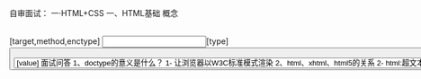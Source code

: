 自审面试：
一·HTML+CSS
  一、HTML基础
      概念
      <link rel="stylesheet" herf="XXXX.css">
      <script src="xxxx.js"></script>
      <style scoped></style>
      <!-- <base>标签为页面上的所有链接规定默认地址或默认目标 -->
      <base href="http://www.w3school.com.cn/i/" />  
      <base target="_blank" /> 
      <!-- 相当于http的文件头作用，它可以向浏览器传回一些有用的信息，以帮助正确和精确
      地显示网页内容，与之对应的属性值为content，content中的内容其实就是各个参数的变量值。 -->
      <meta http-equiv="refresh" content="test">  
      <meta name="keywords" content="搜索引擎关键字" >
      <meta charset="utf-8">
      <!-- device-width表示设备宽度 -->
      <meta name="viewport" content="width=device-width,initial-scale=1.0,maximum-scale=1.0,user-scalable=no">
      <form>[target,method,enctype]
      <!-- target:表单提交到哪儿  method:发送表单数据的方法  enctype:指定编码，如果上传文件指定要用form-data -->
      <input>[type]
      <!-- type:text button checkbox password radio file image reset submit-->
      <button>[type]
      <!-- type:button reset 重置 submit 默认,提交 -->
      <select><option>[value]
      面试问答
      1、doctype的意义是什么？
      1- 让浏览器以W3C标准模式渲染

      2、html、xhtml、html5的关系
      2- html:超文本标记语言  xhtml:可扩展超文本标记语言，是html进行XML标准严格化的结果  html5:现在最新一代的超文本标记语言

      3、property(特性)和attribute(属性)的区别
      3- attributes是属于property的一个子集

      4、H5有什么变化
      4- 新的语义化标签，表单增强(新元素，验证)，新的API(canvas,websocket,offline,SVG之类)

  二、CSS基础
      概念
      属性选择器：[type=radio]{}
      组合选择器：[type=checkbox] + label{}
      否定选择器： :not(.link){}
      渐变色背景：linear-gradient(135deg, red 0, green 50%, blue 100%)  默认180deg 从上至下渲染

      面试问答
      1、BFC是什么？
      1- 块级格式化上下文 (Block Fromatting Context)：页面中的一块渲染区域，并且有一套渲染规则，它决定了其子元素将如何定位，以及和其他元素的关系和相互作用。简单的理解为BFC是一个封闭的大箱子，箱子内部的元素无论如何翻江倒海，都不会影响到外部
        只要元素满足下面任一条件即可触发 BFC 特性：
          body 根元素
          浮动元素：float 除 none 以外的值
          绝对定位元素：position (absolute、fixed)
          display 为 flexin、line-block、table-cells
          overflow 除了 visible 以外的值 (hidden、auto、scroll)

      2、transform和margin的区别
      2- margin的改动会影响CssTree的结构导致页面重绘,浏览器渲染应该避免过多的重排，transform则不会，且transform会利用GPU性能更优

      3、CSS中动画怎么写，transation和animation和keyframs怎么写
      3- CSS中动画分两种，transition和animation，transition靠伪类和JS触发，animation需要与@keyframes结合使用
      #box1{ height: 100px;width: 100px; } 
      #box1:hover{ transform: rotate(180deg) scale(.5, .5);
                  background: red;
                  transition: background 2s ease, transform 2s ease-in 1s; }
      #box2{ height: 100px;width: 100px;  animation: changebox 10s ease-in-out  3 infinite(无限循环);}
      @keyframes changebox { 0% {  background:red;  }
                          100% {  width:180px;  height:180px; }}
      
      4、flex布局相关： align-self,justify-content,flex-direction,flex-wrap
      5、单行省略: width:5em;text-overflow: ellipsis; overflow: hidden; white-space: nowrap;
      6、多行省略：  display: -webkit-box;
                    text-overflow: ellipsis;
                    overflow: hidden;
                    word-break: break-all;
                    -webkit-box-orient: vertical;
                    -webkit-line-clamp: 4;

  三、预处理器 sass 和 less
      面试问答
      1、sass和less的区别
        less基于node，用js编写不需要预先编译，sass基于ruby，也有node的移植版本。
        关于变量sass用$，less用@，less 加上 &：并不是父子关系而是同级
        less的打包指令:lessc a.less > a.css
        sass的打包指令:node-sass a.scss > a.css --output-style expanded 
        less的理念：尽量的接近css的语法
        sass的理念：尽量避免产生混淆

      2、mixin相关(复用)
      less：  .block(@fontSize){ font-size: @fontSize; }       .block(14px);
      sass:   @mixin block($fontSize) {font-size: $fontSize;}  @include block(14px);

      3、extend相关(继承)
      less: 引用-.a{ &:extend(.b); font-size: 12px;} .b{font-weight: bold;}
      sass: 引用-a{ @:extend .b; font-size: 12px;} .b{font-weight: bold;}
            输出-.a { font-size: 12px;}  .b,.a {font-weight: bold;}

      4、预处理器框架
      EST，SASS-Compass

二·JavaScript
  一、变量类型和计算
      概念
      基本数据类型string，number，Boolean，undefined，null和symbol
      引用型：Array，Function，Object


      面试问答
      1、什么时候发生强制类型转换？
      1- 字符串拼接和== 运算符情况下
      2、如何理解JSON
      2- JSON是一个JS对象，常用两个方法解析JSON.stringify({a:10,b:20})[对象中解析出字符串]  和 JSON.parse('{"a":10,"b":20}')[字符串中解析出json对象],JSON.parse()不兼容  可以使用eval来转化
  
  二、原型和原型链
      概念

      面试问答
      1、instanceof和typeof的区别
      1- instanceof：用于判断引用类型属于哪个构造函数的方法，typeof只能区分值类型，对引用类型无能为力，只能区分函数function

      2、如何准确判断一个变量是否是数组类型
      2- var arr = [];     arr instanceOf Array  // true        typeof arr   //Object
       
      
      3、描述创建一个对象的过程
      3- 新生成了一个对象，链接到原型，绑定 this，返回新对象

      4、谈谈原型和原型链
      4- Js中没有 “类” 的概念，所以靠原型和原型链实现对象属性的继承。除了null和undefined以外所有的对象都有__proto__属性，而且指向创造这个对象的函数对象的prototype属性。

  三、作用域和闭包
      概念

      面试问答
      1、说一下对变量提升的理解
      1- 在某一作用域中，声明变量的语句会默认解析为在该作用域的最开始就已经声明了。所以变量可以先使用再声明。但是只有声明的变量会提升，初始化的不会

      2、说几种this的使用场景
      2- 作为函数调用：函数的最通常用法，属于全局性调用，因此this就代表全局对象Global。
          function makeNoSense(x) { 
                       this.x = x; 
                      } 
         作为对象方法调用：函数可以作为某个对象的方法调用，这时this指代对象内部属性被调用。
          var test = {  a:0,
                        b:0
                        get:function(){
                            return this.a;
                      }}
         作为构造函数调用：通过构造函数生成一个新的object对象。这时，this就指这个新对象.
          function Point(x, y){ 
                this.x = x; 
                this.y = y; 
          }
         在call或者apply，bind中调用:在call或者apply方法中切换this绑定的对象

      3、说说call或者apply，bind
      3- call和apply都是为了改变某个函数运行时的上下文，即改变this绑定的对象。当一个对象没有某个方法，但是其他对象的有，可以借助call或apply用其它     对象的方法来操作。两者作用完全一样，仅仅是接受的参数不太一样。call 需要把参数按顺序传递进去，而 apply 则是把参数放在数组里
            arr=[1,2,3]
            func.call(this, 1 , 2 , 3 );
            func.apply(this, arr);

         bind() 方法与 apply 和 call 很相似，也是可以改变函数体内 this 的指向。
            var bar = function(){console.log(this.x); }
            var foo = {x:3}
            bar(); // undefined
            var func = bar.bind(foo);
            func(); // 3
            这里我们创建了一个新的函数 func，当使用 bind() 创建一个绑定函数之后，它被执行的时候，它的 this 会被设置成 foo ， 而不是像我们调用 bar() 时的全局作用域。
            call: fn.call(target, 1, 2)
            apply: fn.apply(target, [1, 2])
            bind: fn.bind(target)(1,2)

      4、创建10个<a>标签，点击的时候弹出对应的序号
      4- for(var i=0;i<10;i++){
              (function(i){
                  var a=document.createElement('a');
                  a.innerHTML=i+"<br/><hr/>"
                  a.addEventListener("click",function(e){
                      e.preventDefault;
                      alert(i)
                  })
                  document.body.appendChild(a);
              })(i)
          }
        
      5、如何理解作用域
      5- 代码在一个环境中执行时，对创建变量对象的一个作用范围。作用范围是保证对执行环境有权访问的所有变量和函数的有序访问，没有块级作用域只有函数作用域和全局作用域

      6、说一个闭包在实际开发中的应用
      6- 闭包就是函数中的函数，就是说一个函数要访问另外一个目标函数内部的变量，就要在目标函数中再定义一个函数，并将这个定义的函数return出来，供外部使用。在实际开发中，闭包主要是用来封装变量，收敛权限。

  四、异步和单线程
    概念
    面试题目
    1、同步和异步的区别是什么？
    1- 同步会阻塞代码执行，而异步不会。

    2、JS运行机制
    2- 单线程，任务队列，event loop事件循环

  五、常见对象
    概念
    面试题目
    1、获取2017-06-10格式的日期
    1-function formatDate(dt){ 
        if(!dt){ dt=new Date(); }
        var year=dt.getFullYear();
        var month=dt.getMonth()+1;
        var day=dt.getDate();
        if(month<10){ month='0'+month;}
        if(day<10){ day='0'+day;}
        return year+'-'+month+'-'+day;
      }
      var dt=new Date() //获取当前时间
      console.log(formatDate(dt));

    2、获取随机数，要求是长度一直的字符串格式
    2- var random = Math.random()+'';
           random = random.slice(0,5);

  六、JS-Web-API
    概念
    DOM的本质:Document、Object、Model浏览器把拿到的html代码，结构化一个浏览器能够识别并且js可操作的一个模型
    DOM的节点操作:attribute和property，property是一个JS对象的属性的修改,attribute是对html标签属性的修改

    面试题目
    1、如何检测浏览器的类型
    1- navigator & screen

    2、谈谈缓存
    2 - cookie、sessionStorage、localStorage。cookie保存在浏览器端，具有周期时效性，限制小4K，向服务器请求时表现在url里，Storage保存在服务器端，
    session只在页面会话期有效，local一直有效除非被清除，大小限制5MB

  七、事件
    概念
    取消冒泡：e.stopPropatation() 

    面试问题
    1、代理
    <div id="div1">
      <a href = "#">a1</a>
      <a href = "#">a2</a>
      会随时新增更多 a 标签
    </div>
    1-  var div1 = document.getElementById('div1')
          div1.addEventListener('click',function(e){
              var target = e.target
              if(target.nodeName === 'A'){
                  alert(target.innerHTMl)
              }
        })

  八、Ajax
    概念
    跨域：浏览器有同源策略，不允许ajax访问其他域的接口。协议、域名、端口，有一个不同就算跨域
    可以跨域的三个标签：img,script,link
    跨域有什么限制：cookid,localStorage无法访问，DOM和Js无法获取对象，AJax请求不能发送
    jsonp:通过script标签实现跨域请求，然后再服务端输出JSON数据并执行回调函数来获取数据（只能使用get请求）
    面试题目
    1、手动写一个ajax
      var xhr = new XMLHttpRequest()
      xhr.open("GET","/api",false)    //false表示请求地址是否发送异步请求 默认true
      xhr.onreadystatechange = function(){
          //这里的函数异步执行，可参考之前JS基础中的异步模块
          if(xhr.readyState == 4){
              if(xhr.status == 200){
                  alert(xhr.responseText)
              }
          }
      }
      xhr.send(null)

    2、状态码说明 
        0 - (未初始化)     还没调用send()方法
        1 - (载入)         已调send() 方法，正在发送请求
        2 - (载入完成)     send()方法执行完成，已经接收到全部相应内容
        3 - (交互)         正在解析响应内容
        4 - (完成)         响应内容解析完成，可以在客户端调用了

      status说明
        1XX - 客户端在收到常规响应之前
        2XX - 表示成功处理请求。如200
        3XX - 需要重定向，浏览器直接跳转
        4XX - 客户端请求错误，如404
        5XX - 服务器端错误

    3、什么是重定向和转发
    3- 转发也叫服务器跳转，地址栏不变，相当于方法调用，而重定向则是客户端跳转，相当于客户端向服务端发送请求之后，得到一个响应后再发送一个请求。
       对数据进行修改、删除、添加操作的时候，应该用重定向

三、ES6
    面试问答 由浅至深
    1、了解 Promise 吗
    1- Promise是异步编程的一种解决方案，比传统的异步解决方案【回调函数】和【事件】更合理、更强大

    2、promise的状态
    2- 三个状态:pending，异步任务正在进行。  resolved，异步任务执行成功。  rejected，异步任务执行失败。

    3、promise的使用总结：
    3-  初始化一个 Promise 对象，两种方式：1、new Promise(fn)  2、Promise.resolove(fn)   
        然后调用上一步返回的 promise 对象的 then 方法，注册回调函数。
           new Promist(fn).then((valse)=>{})
        最后注册 catch 异常处理函数，处理前面回调中可能抛出的异常。
    
    4、 async/await相关
    4- async/await也是基于Promise 实现的，使异步处理更接近同步处理，可读性更好

四、Node
    面试问答
    Node的特点：单线程、事件驱动、非阻塞I/O
    NodeJs是干吗：一种javascript的运行环境，能够使得javascript脱离浏览器运行，前后端分离

五、HTTP
    面试问答
    1、GET和POST方法的区别
    1- GET和POST本质上都是TCP链接，并无差别。但是由于HTTP的规定导致在应用过程中体现出一些不同，Get产生一个TCP数据包，POST则是两个，对于get的请求，浏览器会把http,header,data一并发出去，然后服务器响应200返回数据。而对于POST，浏览器先发送 header，服务器先响应100，然后浏览器再发送data，服务器响应200返回数据。Get的语义是请求获取指定资源，而Post则是对指定资源进行操作

    2、谈谈WebSocket
    2- websocket可以说是一个持久化的协议，用于浏览器与服务器之间双向即时通讯，可以彼此相互推送信息。

六、前端安全
    面试问答
    1、xss跨站脚本攻击解决方式
    1- xss又名跨站脚本攻击，解决原则是不让数据变成可执行的代码，不信任任何用户的数据，严格区分数据和代码，多使用HtmlEncode转码操作。

    2、sql脚本注入攻击解决方式
    2- 利用正哲表达式或者特定函数过滤和修正一些敏感非法字符，

    3、谈谈前端数据加密
    3- 前端加密不经常用，一般在后端加密。关于前端加密大概有base64，md5，sha1

七、VUE
    概念


八、数组操作相关
    map: 遍历数组，返回回调返回值组成的新数组
    forEach: 无法break，可以用try/catch中throw new Error来停止
    join: 通过指定连接符生成字符串
    push / pop: 末尾推入和弹出，改变原数组， 返回推入/弹出项
    unshift / shift: 头部推入和弹出，改变原数组，返回操作项
    sort(fn) / reverse: 排序与反转，改变原数组
    concat: 连接数组，不影响原数组， 浅拷贝
    slice(start, end): 返回截断后的新数组，不改变原数组
    splice(start, number, value...): 返回删除元素组成的数组，value 为插入项，改变原数组
    indexOf / lastIndexOf(value, fromIndex): 查找数组项，返回对应的下标
    reduce / reduceRight(fn(prev, cur)， defaultPrev): 两两执行，prev 为上次化简函数的return值，cur 为当前值(从第二项开始)
    数组乱序：
      var arr = [1, 2, 3, 4, 5, 6, 7, 8, 9, 10];
      arr.sort(function () {
          return Math.random() - 0.5;
      });
    数组拆解: flat: [1,[2,3]] --> [1, 2, 3]   
    var arr2 = [1, 2, [3, 4, [5, 6]]];
    arr2.flat();
    // [1, 2, 3, 4, [5, 6]]

    var arr3 = [1, 2, [3, 4, [5, 6]]];
    arr3.flat(2);
    // [1, 2, 3, 4, 5, 6]

    //Infinity展开所有嵌套数组
    arr3.flat(Infinity); 
    // [1, 2, 3, 4, 5, 6]
    
    Array.prototype.flat = function() {
      return this.toString().split(',').map(item => +item )
    }  




   
      









<!-- 面试不会的或者没答好的 -->
1、vue组件之间的通信，父子，同级
  父向子传值：属性传值，父组件通过给子组件标签上定义属性，子组件通过props方法接收数据；
  子向父传值：事件传值，子组件通过$emit(‘自定义事件名’，值)，父组件通过子组件上的@自定义事件名=“函数”接收
  非父子组件传值：全局定义bus，var bus=new Vue() ; 发送者， bus.$emit(‘自定义名’，值) ；接受者，bus.$on(‘自定义名’，(值)=>{})
2、mounted和create的区别
  created:在模板渲染成html前调用，即通常初始化某些属性值，然后再渲染成视图。
  mounted:在模板渲染成html后调用，通常是初始化页面完成后，再对html的dom节点进行一些需要的操作。
3、Vue的跨域问题
4、JS如何重载
  JS不能支持函数重载，需要通过arguments.length判断一下调用时传入的参数个数。然后对不同的情况采用不同的处理方式，实现重载
5、浅拷贝和深拷贝
  浅拷贝: 以赋值的形式拷贝引用对象，仍指向同一个地址，修改时原对象也会受到影响    Object.assign(a,b)
  深拷贝: 完全拷贝一个新对象，修改时原对象不再受到任何影响  JSON.parse(JSON.stringify(a))















- javaScript的Event Loop机制：[博文笔记]](http://wangxiang.vip/2018/07/14/AboutJsEventLoop/) 2018-07-26
- 骨架屏 [博文笔记]](http://wangxiang.vip/2018/08/28/SkeletonScreen/) 2018-11-24
- [ JS 进阶 ] 基本类型 引用类型 简单赋值 对象引用  2018-11-25
  基本类型按值访问，只要数值相等比较就位true;引用类型时按引用访问，就是比较两个对象的堆内存中的地址是否相同，就算数值相同，但是内存地址不同，比较为false
  你的想法： var a = 1; a = 2; // 此时 a的值为2， 你认为'值改变了'
  解释：var a = 1; // 这里的基础类型是 number ,也就是 1 ，这里 1 是不可改变的，a只是指向 1的一个指针，指针的指向可以改变，所以你可以 a=2,此时a指向了2， 这里2同样不可改变。
  也就是说你理解是的可变是 ‘指针的改变’。基础类型指的是 1 而不是 a, 这里要分清楚. 因此，引用类型的赋值其实是对象保存在栈区地址指针的赋值，因此两个变量指向同一个对象，任何的操作都会相互影响。
- WebAssembly是由W3C社区团体制定的一个新的规范，用于解决js所存在的问题，是一种新的底层安全的二进制语法，未来发展趋向 
  [外网文献]](https://www.ibm.com/developerworks/cn/web/wa-lo-webassembly-status-and-reality/index.html) 2018-11-26
- PWA Progressive Web App 渐进式WEB应用，一个 PWA 应用首先是一个网页, 可以通过 Web 技术编写出一个网页应用. 随后添加上 App 
  Manifest和Service Worker 来实现 PWA 的安装和离线等功能。
  App Manifest实现添加至主屏幕
  Service Workers 就像介于服务器和网页之间的拦截器，能够拦截进出的HTTP 请求，从而完全控制你的网站。
  [外网文献]](https://segmentfault.com/a/1190000012353473) 2018-11-26
- 原型链 [博文笔记]](http://wangxiang.vip/2018/09/19/PrototypeChain/) 2018-11-28

- 在浏览器中使用javascript module  2019-01-24
- 前端性能优化清单小结 2019-01-24



- 网站主题实现方案  利用js-cookie记录选中的样式，js触发事件加载其他主题的css，后加载的css会覆盖之前样式从而达到切换主题的效果 2018-11-26
  // 添加暗色主题
  function addDarkTheme() {
    var link = document.createElement('link');
    link.type = 'text/css';
    link.id = "theme-css-dark";  // 加上id方便后面好查找到进行删除
    link.rel = 'stylesheet';
    link.href = '/css/nutzbs_dark.css';
    document.getElementsByTagName("head")[0].appendChild(link);
  }
 // 获取cookie中选中的主题名称，没有就给个默认的
  function getThemeCSSName() {
    return Cookies.get('nutzam-theme') || "light";
  }
  // 使用暗色主题(记录选择到cookie中)
  function useDarkTheme(useDark) {
    Cookies.set('nutzam-theme', useDark ? "dark" : "light");
    if (useDark) {
        addDarkTheme();
    } else {
        removeDarkTheme();
    }
  }
  HR你们好，我叫王翔。在之前公司就职前端开发，17年毕业投入工作，现有2年的工作经验。掌握的前端技术有H5,CSS3，JS,小程序相关等，熟悉数据可视化渲染，性能优化以及动效制作。掌握UI设计师的设计思路，同时也了解java语言和数据库表结构这块，所以与UI和后端人员能更有效的沟通。自身性格热情开朗，与同事乐于沟通，对工作认真负责，有责任心。非常开心能来到贵公司面试。

- Vue复习笔记
1--------------------------------
  组件模板化:components里注册组件名称，子组件通过 this.$emit("delete)向父组件传递事件和数据，一个例子：
  js
    var TodoItem={
        props:['content','index'],
        template:"<li @click='handleItemClick'>{{content}}</li>",
        methods:{
          handleItemClick(){
            this.$emit("delete",this.index)
          }
        }
      }
      var app = new Vue({
        el: '#root',
        components:{
          TodoItem:TodoItem,
        },
        data: {
          value: '',
          list:[]
        },
        methods: {
          handleItemDelete(index){
            this.list.splice(index,1)
          }
        }
      })
  html
      <todo-item :content="item" :index="index" @delete="handleItemDelete" v-for="(item,index) in list"></todo-item>

  另外一个例子，如果觉得传两层麻烦可在组件方法后加.native，表示直接使用父级层面的方法 
  <todo-item  @delete.native="handleItemDelete" >XXXXX</todo-item>
2------------------------
  计算属性computer和watch
  js
    var vm =new Vue({
        el:'#root',
        data:{
          aaa:"王翔",
          bbb:"晁渺"
        },
        computed:{
          message:{
            // 取值时触发
            get:function(){
                return this.aaa+" "+this.bbb
            },
            // 设值时触发
            set:function(value){
              var arr=value.split(" ");
              this.aaa=arr[0];
              this.bbb=arr[1];
            }
          }
        }
      })
3------------------------
  vue中提供数组操作方法
  push 添加数据到数组最后一位
  pop  删除数组最后一位
  unshift 数组的开头添加一个或更多元素，并返回新的长度
  shift  数组的第一个元素从其中删除，并返回第一个元素的值
  splice(index,howmany,item1,item2………………)  移除数组的第三个元素，并在数组第三个位置添加新元素: 
4-------------------------
  子组件里的data必须是一个function，不能是一个对象，主组件可以是一个对象    is解决标签嵌套的bug
  js
    <script>
    Vue.component('row',{
      /*组件里的data必须是一个function，不能是一个对象，根组件可以是一个对象,因为根组件只会被调用1次，而子组件会被多次调用，各个被调用的子组件的data应该是独立的数据存储，如果是一个对象，则会使data变成公共的*/
      data:function(){
        return {
          content:"this a hans"
        }
      },
      template:'<tr><td>{{content}}</td></tr>'
      })
      var vm =new Vue({
        el:'#root',
        data:{
        }
      })
    </script>
  html
    <table>
      <tr is='row'></tr>
      <tr is='row'></tr>
      <tr is='row'></tr>
    </table>
5-------------------------
  ref dom引用 子组件与根组件的引用  ref获取到的内容其实就是这个标签的dom元素 this.refs.XXXXX
  html
    <counter ref="one" @change="handleChange"></counter>
    <counter ref="two" @change="handleChange"></counter>
    <div>{{total}}</div>
  
  js
    <script>
      Vue.component("counter", {
        template: '<div @click="handleClick()">{{number}}</div>',
        data: function () {
          return {
            number: 0
          }
        },
        methods:{
          handleClick(){
            this.number++;
            this.$emit('change')
          }
        }
      })
      var vm = new Vue({
        el: '#root',
        data: {
          total: 0
        },
        methods: {
          handleChange() {
            this.total=this.$refs.one.number+this.$refs.two.number;
          }
        }
      })
    </script>
6----------------------------
  子父组件之间传值和非子父组件之间传值（总线模式/观察者模式/bus/发布订阅模式）
  例子：子父组件传值
  js
    Vue.component("child", {
          // props:{
          //   // 传递参数时可以做类型验证
          //    content:Number,
          //    content:{
          //      type:String,      //类型
          //      required:true,   //是否必传
          //      default:'缺省值'  //缺省值
          //      validator:function(value){
          //          return (value.length>5)   校验传参是否可以通过
          //      }
          // },
          //    content:[Number,String]
          // },
          props: ['content'],
          template: '<div>{{content}}</div>',
        })
  html
    <child :content="123"></child>
  例子：非子父组件传值
  js
    <script>
      // 给Vue实例挂载bus对象，使每个子组件都带有bus
      Vue.prototype.bus = new Vue()
      Vue.component("child", {
        // 子组件里的data必须是方法，child里的content是从父级接收过来的，在Vue中我们要有单向数据流，子组件不能改变父组件传递过来的内容，不然会有警告，所以用拷贝返回
        data: function () {
          return {
            selfContent: this.content
          }
        },
        props: {
          content: String
        },
        template: '<div @click="handleClick">{{selfContent}}</div>',
        methods: {
          handleClick: function () {
            this.bus.$emit('change', this.selfContent)
          }
        },
        // 监听子组件触发事件时  改变的selfContent
        mounted: function () {
          // this指向作用域改变
          var _this = this;
          this.bus.$on("change", function (msg) {
            _this.selfContent = msg;
          })
        }
      })
      var vm = new Vue({
        el: '#root'
      })
    </script>
  html
    <child content="Decc"></child>
    <child content="Leo"></child>
 7-----------------------------------
    插槽 例子：聚名插槽
    html 
          <!-- 聚名插槽 -->
          <div class="header" slot="header">header</div>
          <div class="footer" slot="footer">footer</div>
    js
        Vue.component("child", {
          template:"<div><slot name='header'>默认值</slot>  <div class='content'>content</div>  <slot name='footer'></slot>"
        })
    例子：作用域插槽
    html 
      <child >
        <!-- 作用域插槽  必须以template标签起尾申明，再申明从子组件传过来的接受对象props -->
        <!-- 什么时候用作用域插槽，当子组件做循环，或者某一部分他的dom结构应该由外部传递进来的时候 -->
          <template slot-scope="props">
                <p>{{props.item}}</p>
          </template>
      </child>
    js
    <script>
        // 给Vue实例挂载bus对象，使每个子组件都带有bus
        Vue.prototype.bus = new Vue()
        Vue.component("child", {
          data:function(){
            return{
              list:[1,2,3,4]
            }
          },
          template:"<div><ul><slot v-for='item of list' :item=item></slot></ul></d"
        })

        var vm = new Vue({
          el: '#root'
        })
    </script>
8--------------------------------------
  动态标签和v-once
  html
      <!-- 动态标签 component效果和下面一致-->
      <component :is="type"></component>
      <child-one v-if='type==="child-one"'></child-one>
      <child-two v-if='type==="child-two"'></child-two>
      <button @click='handleBtnClick'>change</button>
  js
    <script>
      // 加v-once让数据不再销毁，反之存入内存，优化性能
      Vue.component("child-one", {
        template:"<div v-once>one</div>"
      })
      Vue.component("child-two", {
        template:"<div v-once>two</div>"
      })
      var vm = new Vue({
        el: '#root',
        data:{
          type:'child-one'
        },
        methods:{
          handleBtnClick(){
            this.type=(this.type=='child-one'?"child-two":"child-one");
          }
        }
      })
    </script>


js原型链
event emitter
OVer 网站主题实现方案  
iOS下常见前端问题(iOS下input 无法自动聚焦的问题)
android
css动画
手写代码实现事件委托和闭包
map函数vue实现原理
vue实现原理
react和vue的区别
http响应头/状态码
http缓存
跨域的解决方案
性能优化
站点安全
module sconcat nginx
手写实现以下事件委托函数
手写实现inherit函数
手写实现throttle函数

css实现自适应的正方形
实现一个repeat函数，主要是闭包的应用
请解释XSS与CSRF分别是什么，两者有什么联系？如何防御？
我们提升前端加载性能通常采用以下手段，请分别说明为什么采用这些手段？除以下几点外，你所使用的其他手段还有哪些？
静态资源合并/静态资源通过CDN加载，并采用多域名 /采用HTTP缓存机制
写过哪些webpack 插件？
